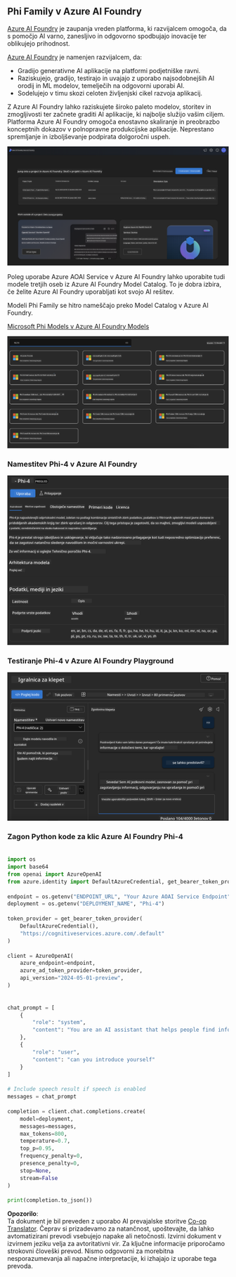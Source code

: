<!--
CO_OP_TRANSLATOR_METADATA:
{
  "original_hash": "3ae21dc5554e888defbe57946ee995ee",
  "translation_date": "2025-05-09T09:10:56+00:00",
  "source_file": "md/01.Introduction/02/03.AzureAIFoundry.md",
  "language_code": "sl"
}
-->
## Phi Family v Azure AI Foundry

[Azure AI Foundry](https://ai.azure.com) je zaupanja vreden platforma, ki razvijalcem omogoča, da s pomočjo AI varno, zanesljivo in odgovorno spodbujajo inovacije ter oblikujejo prihodnost.

[Azure AI Foundry](https://ai.azure.com) je namenjen razvijalcem, da:

- Gradijo generativne AI aplikacije na platformi podjetniške ravni.
- Raziskujejo, gradijo, testirajo in uvajajo z uporabo najsodobnejših AI orodij in ML modelov, temelječih na odgovorni uporabi AI.
- Sodelujejo v timu skozi celoten življenjski cikel razvoja aplikacij.

Z Azure AI Foundry lahko raziskujete široko paleto modelov, storitev in zmogljivosti ter začnete graditi AI aplikacije, ki najbolje služijo vašim ciljem. Platforma Azure AI Foundry omogoča enostavno skaliranje in preobrazbo konceptnih dokazov v polnopravne produkcijske aplikacije. Neprestano spremljanje in izboljševanje podpirata dolgoročni uspeh.

![portal](../../../../../translated_images/AIFoundryPorral.68f0acc7d5f47991d90f78fd199beb1123941bba27c39effe55ebfc1d07f114c.sl.png)

Poleg uporabe Azure AOAI Service v Azure AI Foundry lahko uporabite tudi modele tretjih oseb iz Azure AI Foundry Model Catalog. To je dobra izbira, če želite Azure AI Foundry uporabljati kot svojo AI rešitev.

Modeli Phi Family se hitro nameščajo preko Model Catalog v Azure AI Foundry.

[Microsoft Phi Models v Azure AI Foundry Models](https://ai.azure.com/explore/models/?selectedCollection=phi)

![ModelCatalog](../../../../../translated_images/AIFoundryModelCatalog.65aadf44c7a47e16a745104efa3ca2b49580c7be190f901a3da6d6533fc37b07.sl.png)

### **Namestitev Phi-4 v Azure AI Foundry**

![Phi4](../../../../../translated_images/AIFoundryPhi4.dd27d994739126af80d23e8ec9d3bfd7e6b518d3993aa729fdd4c26e1add8d35.sl.png)

### **Testiranje Phi-4 v Azure AI Foundry Playground**

![Playground](../../../../../translated_images/AIFoundryPlayground.11365174557f8eac71ce4d439d344dd767a1b04701e9ffe73642feefb099188d.sl.png)

### **Zagon Python kode za klic Azure AI Foundry Phi-4**

```python

import os  
import base64
from openai import AzureOpenAI  
from azure.identity import DefaultAzureCredential, get_bearer_token_provider  
        
endpoint = os.getenv("ENDPOINT_URL", "Your Azure AOAI Service Endpoint")  
deployment = os.getenv("DEPLOYMENT_NAME", "Phi-4")  
      
token_provider = get_bearer_token_provider(  
    DefaultAzureCredential(),  
    "https://cognitiveservices.azure.com/.default"  
)  
  
client = AzureOpenAI(  
    azure_endpoint=endpoint,  
    azure_ad_token_provider=token_provider,  
    api_version="2024-05-01-preview",  
)  
  

chat_prompt = [
    {
        "role": "system",
        "content": "You are an AI assistant that helps people find information."
    },
    {
        "role": "user",
        "content": "can you introduce yourself"
    }
] 
    
# Include speech result if speech is enabled  
messages = chat_prompt 

completion = client.chat.completions.create(  
    model=deployment,  
    messages=messages,
    max_tokens=800,  
    temperature=0.7,  
    top_p=0.95,  
    frequency_penalty=0,  
    presence_penalty=0,
    stop=None,  
    stream=False  
)  
  
print(completion.to_json())  

```

**Opozorilo**:  
Ta dokument je bil preveden z uporabo AI prevajalske storitve [Co-op Translator](https://github.com/Azure/co-op-translator). Čeprav si prizadevamo za natančnost, upoštevajte, da lahko avtomatizirani prevodi vsebujejo napake ali netočnosti. Izvirni dokument v izvirnem jeziku velja za avtoritativni vir. Za ključne informacije priporočamo strokovni človeški prevod. Nismo odgovorni za morebitna nesporazumevanja ali napačne interpretacije, ki izhajajo iz uporabe tega prevoda.